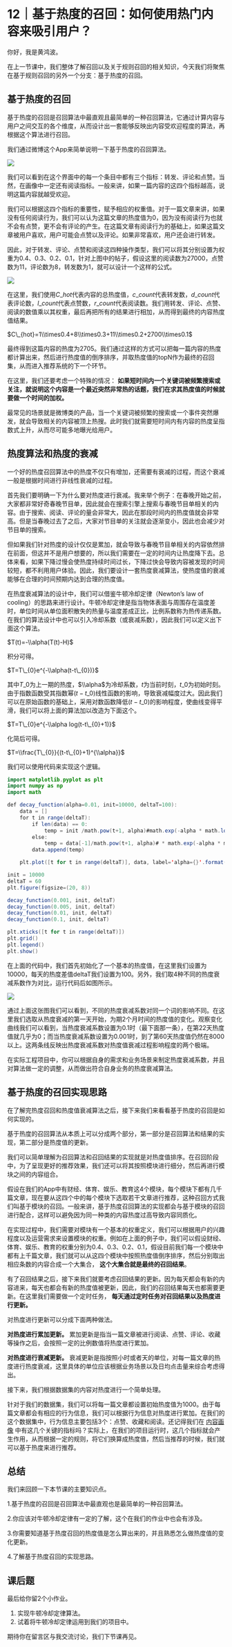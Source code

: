 # 12｜基于热度的召回：如何使用热门内容来吸引用户？
你好，我是黄鸿波。

在上一节课中，我们整体了解召回以及关于规则召回的相关知识，今天我们将聚焦在基于规则召回的另外一个分支：基于热度的召回。

## 基于热度的召回

基于热度的召回是召回算法中最直观且最简单的一种召回算法，它通过计算内容与用户之间交互的各个维度，从而设计出一套能够反映出内容受欢迎程度的算法，再根据这个算法进行召回。

我们通过微博这个App来简单说明一下基于热度的召回算法。

![](images/656948/2f78e459b18b336077e62807ba82fce6.jpg)

我们可以看到在这个界面中的每一个条目中都有三个指标：转发、评论和点赞。当然，在画像中一定还有阅读指标。一般来讲，如果一篇内容的这四个指标越高，说明这篇内容就越受欢迎。

我们可以根据这四个指标的重要性，赋予相应的权重值。对于一篇文章来讲，如果没有任何阅读行为，我们可以认为这篇文章的热度值为0，因为没有阅读行为也就不会有点赞，更不会有评论的产生。在这篇文章有阅读行为的基础上，如果这篇文章被用户喜欢，用户可能会点赞以及评论。如果非常喜欢，用户还会进行转发。

因此，对于转发、评论、点赞和阅读这四种操作类型，我们可以将其分别设置为权重为0.4、0.3、0.2、0.1，针对上图中的帖子，假设这里的阅读数为27000，点赞数为11，评论数为8，转发数为1，就可以设计一个这样的公式。

![](images/656948/5400411db663544ef1b025c8ff0474e8.png)

在这里，我们使用$C\_{hot}$代表内容的总热度值，$c\_{count}$代表转发数，$d\_{count}$代表评论数，$l\_{count}$代表点赞数，$r\_{count}$代表阅读数。我们用转发、评论、点赞、阅读的数值乘以其权重，最后再把所有的结果进行相加，从而得到最终的内容热度值结果。

$C\_{hot}=1\\times0.4+8\\times0.3+11\\times0.2+2700\\times0.1$

最终得到这篇内容的热度为2705。我们通过这样的方式可以把每一篇内容的热度都计算出来，然后进行热度值的倒序排序，并取热度值的topN作为最终的召回集，从而进入推荐系统的下一个环节。

在这里，我们还要考虑一个特殊的情况： **如果短时间内一个关键词被频繁搜索或关注，就说明这个内容是一个最近突然非常热的话题，我们在求其热度值的时候就要做一个时间的加权。**

最常见的场景就是微博类的产品，当一个关键词被频繁的搜索或一个事件突然爆发，就会导致相关的内容被顶上热搜。此时我们就需要短时间内有内容的热度呈指数式上升，从而尽可能多地曝光给用户。

## 热度算法和热度的衰减

一个好的热度召回算法中的热度不仅只有增加，还需要有衰减的过程，而这个衰减一般是根据时间进行非线性衰减的过程。

首先我们要明确一下为什么要对热度进行衰减。我来举个例子：在春晚开始之前，大家都非常好奇春晚节目单，因此就会在搜索引擎上搜索与春晚节目单相关的内容。由于搜索、阅读、评论的量会非常大，因此在那段时间内的热度值就会非常高。但是当春晚过去了之后，大家对节目单的关注就会逐渐变小，因此也会减少对节目单的搜索。

但如果我们针对热度的设计仅仅是累加，就会导致与春晚节目单相关的内容依然排在前面，但这并不是用户想要的，所以我们需要在一定的时间内让热度降下去。总体来看，如果下降过慢会使热度持续时间过长，下降过快会导致内容被发现的时间较短，都不利用用户体验。因此，我们要设计一套热度衰减算法，使热度值的衰减能够在合理的时间预期内达到合理的热度值。

在热度衰减算法的设计中，我们可以借鉴牛顿冷却定律（Newton’s law of cooling）的思路来进行设计。牛顿冷却定律是指当物体表面与周围存在温度差时，单位时间从单位面积散失的热量与温度差成正比，比例系数称为热传递系数。在我们的算法设计中也可以引入冷却系数（或衰减系数），因此我们可以定义出下面这个算法。

$T(t)=-\\alpha(T(t)-H)$

积分可得。

$T=T\_{0}e^{-\\alpha(t-t\_{0})}$

其中$T\_{0}$为上一期的热度，$\\alpha$为冷却系数，$t$为当前时刻，$t\_{0}$为初始时刻。由于指数函数受其指数幂$(t-t\_{0})$线性函数的影响，导致衰减幅度过大。因此我们可以在原始函数的基础上，采用对数函数降低$(t-t\_{0})$的影响程度，使曲线变得平滑，我们可以将上面的算法加以改造为下面这个。

$T=T\_{0}e^{-\\alpha log(t-t\_{0}+1)}$

化简后可得。

$T=\\frac{T\_{0}}{(t-t\_{0}+1)^{\\alpha}}$

我们可以使用代码来实现这个逻辑。

```java
import matplotlib.pyplot as plt
import numpy as np
import math

def decay_function(alpha=0.01, init=10000, deltaT=100):
    data = []
    for t in range(deltaT):
        if len(data) == 0:
            temp = init /math.pow(t+1, alpha)#math.exp(-alpha * math.log(t + 1))
        else:
            temp = data[-1]/math.pow(t+1, alpha)# * math.exp(-alpha * math.log(t + 1))
        data.append(temp)

    plt.plot([t for t in range(deltaT)], data, label='alpha={}'.format(alpha))

init = 10000
deltaT = 60
plt.figure(figsize=(20, 8))

decay_function(0.001, init, deltaT)
decay_function(0.005, init, deltaT)
decay_function(0.01, init, deltaT)
decay_function(0.1, init, deltaT)

plt.xticks([t for t in range(deltaT)])
plt.grid()
plt.legend()
plt.show()

```

在上面的代码中，我们首先初始化了一个基本的热度值，在这里我们设置为10000，每天的热度差值deltaT我们设置为100。另外，我们取4种不同的热度衰减系数作为对比，运行代码后如图所示。

![](images/656948/c7fc819a0b993b26523b5f80532f9331.png)

通过上面这张图我们可以看到，不同的热度衰减系数对同一个词的影响不同。在这里我们选取从热度衰减的第一天开始，为期2个月时间的热度值的变化。观察变化曲线我们可以看到，当热度衰减系数设置为0.1时（最下面那一条），在第22天热度值就几乎为0；而当热度衰减系数设置为0.001时，到了第60天热度值仍然在8000以上。这两条线反映出热度衰减系数对热度值衰减过程影响程度的两个极端。

在实际工程项目中，你可以根据自身的需求和业务场景来制定热度衰减系数，并且对算法做一定的调整，从而做出符合自身业务的热度衰减算法。

## 基于热度的召回实现思路

在了解完热度召回和热度值衰减算法之后，接下来我们来看看基于热度的召回是如何实现的。

基于热度的召回算法从本质上可以分成两个部分，第一部分是召回算法和结果的实现，第二部分是热度值的更新。

我们可以简单理解为召回算法和召回结果的实现就是对热度值排序。在召回阶段中，为了呈现更好的推荐效果，我们还可以将其按照模块进行细分，然后再进行模块之间的内容组合。

假设在我们的App中有财经、体育、娱乐、教育这4个模块，每个模块下都有几千篇文章，现在要从这四个中的每个模块下选取若干文章进行推荐，这种召回方式我们叫基于模块的召回。一般来讲，基于热度召回算法的实现都会与基于模块的召回进行配合，这样可以避免因为同一种类的内容热度过高导致内容同质化。

在实现过程中，我们需要对模块有一个基本的权重定义，我们可以根据用户的兴趣程度以及运营需求来设置模块的权重。例如在上面的例子中，我们可以假设财经、体育、娱乐、教育的权重分别为0.4、0.3、0.2、0.1，假设目前我们每一个模块中都有上千篇文章，我们就可以从这四个模块中按照热度值倒序排序，然后分别取出相应条数的内容合成一个大集合， **这个大集合就是最终的召回结果**。

有了召回结果之后，接下来我们就要考虑召回结果的更新。因为每天都会有新的内容进来，每天也都会有新的热度值被更新，因此，我们的召回结果每天也都需要更新。在这里我们需要做一个定时任务， **每天通过定时任务对召回结果以及热度进行更新。**

对热度进行更新可以分成下面两种做法。

**对热度进行累加更新。** 累加更新是指当一篇文章被进行阅读、点赞、评论、收藏等操作之后，会按照一定的比例数值将热度进行累加。

**对热度进行衰减更新。** 衰减更新是指按照小时或者天的单位，对每一篇文章的热度进行热度衰减，这里具体的单位应该根据业务场景以及日均点击量来综合考虑得出。

接下来，我们根据数据集的内容对热度进行一个简单处理。

针对于我们的数据集，我们可以将每一篇文章都设置初始热度值为1000。由于每篇文章都会有相应的行为信息，我们可以根据行为信息对热度进行累加。在我们的这个数据集中，行为信息主要包括3个：点赞、收藏和阅读。还记得我们在 [内容画像](https://time.geekbang.org/column/article/655495?) 中有这几个关键的指标吗？实际上，在我们的项目运行时，这几个指标就会产生作用，从而根据一定的规则，将它们换算成热度值，然后当推荐的时候，我们就可以基于热度来进行推荐。

## 总结

我们来回顾一下本节课的主要知识点。

1.基于热度的召回是召回算法中最直观也是最简单的一种召回算法。

2.你应该对牛顿冷却定律有一定的了解，这个在我们的作业中也会有涉及。

3.你需要知道基于热度召回的热度值是怎么算出来的，并且熟悉怎么做热度值的变化更新。

4.了解基于热度召回的实现思路。

## 课后题

最后给你留2个小作业。

1. 实现牛顿冷却定律算法。
2. 试着将牛顿冷却定律运用到我们的项目中。

期待你在留言区与我交流讨论，我们下节课再见。